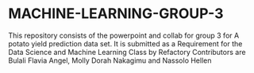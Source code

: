 # MACHINE-LEARNING-GROUP-3
This repository consists of the powerpoint and collab for group 3 for A potato yield prediction data set. It is submitted as a Requirement for the Data Science and Machine Learning Class by Refactory
Contributors are Bulali Flavia Angel, Molly Dorah Nakagimu and Nassolo Hellen
